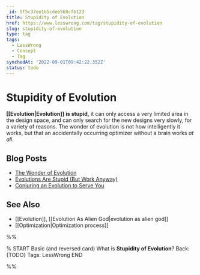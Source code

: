```yaml
---
_id: 5f5c37ee1b5cdee568cfb123
title: Stupidity of Evolution
href: https://www.lesswrong.com/tag/stupidity-of-evolution
slug: stupidity-of-evolution
type: tag
tags:
  - LessWrong
  - Concept
  - Tag
synchedAt: '2022-09-01T09:42:22.352Z'
status: todo
---
```


# Stupidity of Evolution

**[[Evolution|Evolution]]** **is stupid,** it can only access a very limited area in the design space, and can only search for the new designs very slowly, for a variety of reasons. The wonder of evolution is not how intelligently it works, but that an accidentally occurring optimizer without a brain works *at all*.

## Blog Posts

- [The Wonder of Evolution](http://lesswrong.com/lw/ks/the_wonder_of_evolution/)
- [Evolutions Are Stupid (But Work Anyway)](http://lesswrong.com/lw/kt/evolutions_are_stupid_but_work_anyway/)
- [Conjuring an Evolution to Serve You](http://lesswrong.com/lw/l8/conjuring_an_evolution_to_serve_you/)

## See Also

- [[Evolution]], [[Evolution As Alien God|evolution as alien god]]
- [[Optimization|Optimization process]]


%%

% START
Basic (and reversed card)
What is **Stupidity of Evolution**?
Back: {TODO}
Tags: LessWrong
END

%%
	
